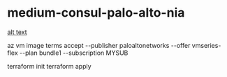 # medium-consul-palo-alto-nia


[alt text](./images/network.png)

az vm image terms accept --publisher paloaltonetworks --offer vmseries-flex --plan bundle1 --subscription MYSUB

terraform init
terraform apply 